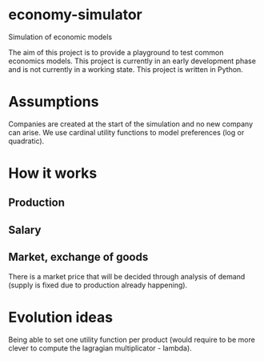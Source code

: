 # economy-simulator
Simulation of economic models

The aim of this project is to provide a playground to test common economics models.
This project is currently in an early development phase and is not currently in a working state.
This project is written in Python.

# Assumptions

Companies are created at the start of the simulation and no new company can arise.
We use cardinal utility functions to model preferences (log or quadratic).

# How it works

## Production

## Salary

## Market, exchange of goods
There is a market price that will be decided through analysis of demand (supply is fixed due to production already happening).

# Evolution ideas
Being able to set one utility function per product (would require to be more clever to compute the lagragian multiplicator - lambda).